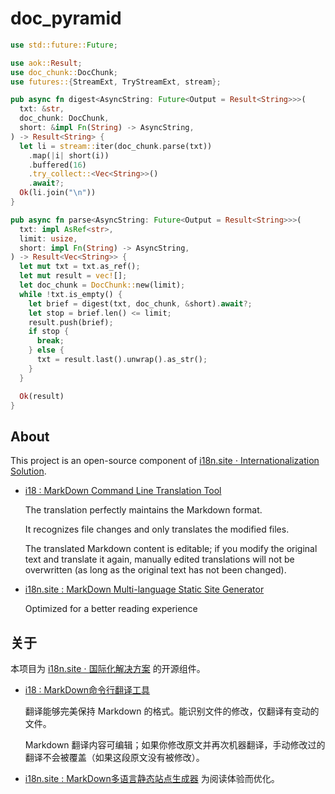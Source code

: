 # doc_pyramid

```rust
use std::future::Future;

use aok::Result;
use doc_chunk::DocChunk;
use futures::{StreamExt, TryStreamExt, stream};

pub async fn digest<AsyncString: Future<Output = Result<String>>>(
  txt: &str,
  doc_chunk: DocChunk,
  short: &impl Fn(String) -> AsyncString,
) -> Result<String> {
  let li = stream::iter(doc_chunk.parse(txt))
    .map(|i| short(i))
    .buffered(16)
    .try_collect::<Vec<String>>()
    .await?;
  Ok(li.join("\n"))
}

pub async fn parse<AsyncString: Future<Output = Result<String>>>(
  txt: impl AsRef<str>,
  limit: usize,
  short: impl Fn(String) -> AsyncString,
) -> Result<Vec<String>> {
  let mut txt = txt.as_ref();
  let mut result = vec![];
  let doc_chunk = DocChunk::new(limit);
  while !txt.is_empty() {
    let brief = digest(txt, doc_chunk, &short).await?;
    let stop = brief.len() <= limit;
    result.push(brief);
    if stop {
      break;
    } else {
      txt = result.last().unwrap().as_str();
    }
  }

  Ok(result)
}
```

## About

This project is an open-source component of [i18n.site ⋅ Internationalization Solution](https://i18n.site).

* [i18 : MarkDown Command Line Translation Tool](https://i18n.site/i18)

  The translation perfectly maintains the Markdown format.

  It recognizes file changes and only translates the modified files.

  The translated Markdown content is editable; if you modify the original text and translate it again, manually edited translations will not be overwritten (as long as the original text has not been changed).

* [i18n.site : MarkDown Multi-language Static Site Generator](https://i18n.site/i18n.site)

  Optimized for a better reading experience

## 关于

本项目为 [i18n.site ⋅ 国际化解决方案](https://i18n.site) 的开源组件。

* [i18 :  MarkDown命令行翻译工具](https://i18n.site/i18)

  翻译能够完美保持 Markdown 的格式。能识别文件的修改，仅翻译有变动的文件。

  Markdown 翻译内容可编辑；如果你修改原文并再次机器翻译，手动修改过的翻译不会被覆盖（如果这段原文没有被修改）。

* [i18n.site : MarkDown多语言静态站点生成器](https://i18n.site/i18n.site) 为阅读体验而优化。
